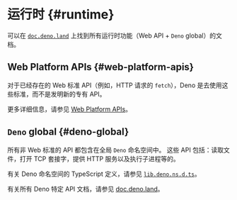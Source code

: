 # 运行时 {#runtime}

可以在 [`doc.deno.land`](https://doc.deno.land/builtin/stable) 上找到所有运行时功能（Web API +
`Deno` global）的文档。

## Web Platform APIs {#web-platform-apis}

对于已经存在的 Web 标准 API（例如，HTTP 请求的 `fetch`），Deno 是去使用这些标准，而不是发明新的专有 API。

更多详细信息，请参见 [Web Platform APIs](./runtime/web_platform_apis.md)。

## `Deno` global {#deno-global}

所有非 Web 标准的 API 都包含在全局 `Deno` 命名空间中。 这些 API 包括：读取文件，打开 TCP 套接字，提供 HTTP
服务以及执行子进程等的。

有关 Deno 命名空间的 TypeScript 定义，请参见
[`lib.deno.ns.d.ts`](https://github.com/denoland/deno/blob/$CLI_VERSION/cli/dts/lib.deno.ns.d.ts)。

有关所有 Deno 特定 API 文档，请参见
[doc.deno.land](https://doc.deno.land/https/raw.githubusercontent.com/denoland/deno/main/cli/dts/lib.deno.ns.d.ts)。
